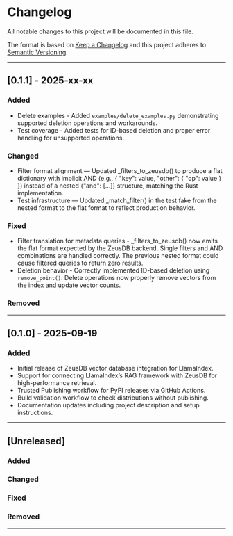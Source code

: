 <!-- markdownlint-disable MD024 -->
# Changelog

All notable changes to this project will be documented in this file.

The format is based on [Keep a Changelog](https://keepachangelog.com/en/1.0.0/)
and this project adheres to [Semantic Versioning](https://semver.org/spec/v2.0.0.html).

---

## [0.1.1] - 2025-xx-xx

### Added

- Delete examples - Added `examples/delete_examples.py` demonstrating supported deletion operations and workarounds.
- Test coverage - Added tests for ID-based deletion and proper error handling for unsupported operations.

### Changed

- Filter format alignment — Updated _filters_to_zeusdb() to produce a flat dictionary with implicit AND (e.g., { "key": value, "other": { "op": value } }) instead of a nested {"and": [...]} structure, matching the Rust implementation.
- Test infrastructure — Updated _match_filter() in the test fake from the nested format to the flat format to reflect production behavior.

### Fixed

- Filter translation for metadata queries - _filters_to_zeusdb() now emits the flat format expected by the ZeusDB backend. Single filters and AND combinations are handled correctly. The previous nested format could cause filtered queries to return zero results.
- Deletion behavior - Correctly implemented ID-based deletion using `remove_point()`. Delete operations now properly remove vectors from the index and update vector counts.

### Removed
<!-- Add removals/deprecations here -->

---

## [0.1.0] - 2025-09-19

### Added

- Initial release of ZeusDB vector database integration for LlamaIndex.
- Support for connecting LlamaIndex’s RAG framework with ZeusDB for high-performance retrieval.
- Trusted Publishing workflow for PyPI releases via GitHub Actions.
- Build validation workflow to check distributions without publishing.
- Documentation updates including project description and setup instructions.

---

## [Unreleased]

### Added
<!-- Add new features here -->

### Changed
<!-- Add changed behavior here -->

### Fixed
<!-- Add bug fixes here -->

### Removed
<!-- Add removals/deprecations here -->

---
